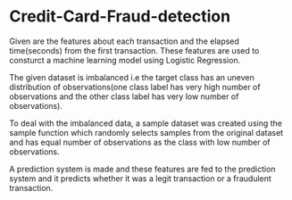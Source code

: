 # Credit-Card-Fraud-detection

Given are the features about each transaction and the elapsed time(seconds) from the first transaction. These features are used to consturct a machine learning model using Logistic Regression.

The given dataset is imbalanced i.e the target class has an uneven distribution of observations(one class label has very high number of observations and the other class label has very low number of observations).

To deal with the imbalanced data, a sample dataset was created using the sample function which randomly selects samples from the original dataset and has equal number of observations as the class with low number of observations.

A prediction system is made and these features are fed to the prediction system and it predicts whether it was a legit transaction or a fraudulent transaction.

